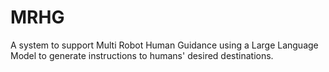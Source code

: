 # MRHG
A system to support Multi Robot Human Guidance using a Large Language Model to generate instructions to humans' desired destinations.
